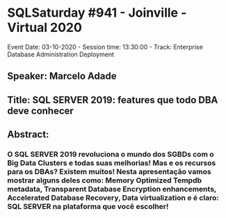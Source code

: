 # SQLSaturday #941 - Joinville - Virtual 2020
Event Date: 03-10-2020 - Session time: 13:30:00 - Track: Enterprise Database Administration  Deployment
## Speaker: Marcelo Adade
## Title: SQL SERVER 2019: features que todo DBA deve conhecer
## Abstract:
### O SQL SERVER 2019 revoluciona o mundo dos SGBDs com o Big Data Clusters e todas suas melhorias! Mas e os recursos para os DBAs? Existem muitos! Nesta apresentação vamos mostrar alguns deles como: Memory Optimized Tempdb metadata, Transparent Database Encryption enhancements, Accelerated Database Recovery, Data virtualization e é claro: SQL SERVER na plataforma que você escolher!
